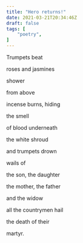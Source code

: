 ```yaml
---
title: "Hero returns!"
date: 2021-03-21T20:34:46Z
draft: false
tags: [
    "poetry",
]
---
```


Trumpets beat

roses and jasmines

shower

from above

incense burns, hiding

the smell

of blood underneath

the white shroud

and trumpets drown

wails of

the son, the daughter

the mother, the father

and the widow

all the countrymen hail

the death of their

martyr.